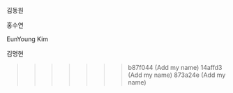 김동원

홍수연

EunYoung Kim

김명현
>>>>>>> b87f044 (Add my name)
>>>>>>> 14affd3 (Add my name)
>>>>>>> 873a24e (Add my name)
